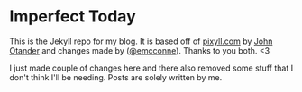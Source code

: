 # Imperfect Today

This is the Jekyll repo for my blog. It is based off of [pixyll.com](http://www.pixyll.com) by [John Otander](http://johnotander.com) and changes made by ([@emcconne](https://twitter.com/emcconne)). Thanks to you both. <3

I just made couple of changes here and there also removed some stuff that I don't think I'll be needing. Posts are solely written by me.